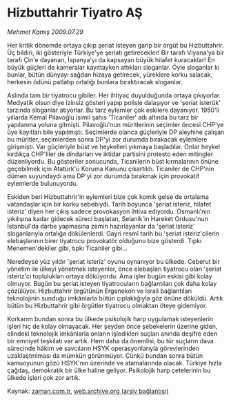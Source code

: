 # Hizbuttahrir  Tiyatro AŞ

*Mehmet Kamış 2009.07.29*

<tr><td class="metin" colspan="2" style="padding-top: 20px; padding-left: 5px; padding-right: 10px;">Her kritik dönemde ortaya çıkıp şeriat isteyen garip bir örgüt bu Hizbuttahrir. Üç bildiri, iki gösteriyle Türkiye'ye şeriatı getirecekler! Bir tarafı Viyana'ya bir tarafı Çin'e dayanan, İspanya'yı da kapsayan büyük hilafet kuracaklar! En büyük güçleri de kameralar kayıttayken attıkları sloganlar. Öyle sloganlar ki bunlar, bütün dünyayı sağdan hizaya getirecek, yüreklere korku salacak, herkesin ödünü patlatıp ortalığı bunlara bıraktıracak sloganlar.</td></tr><tr><td class="metin" colspan="2" style="padding-top: 20px; padding-left: 5px; padding-right: 10px;"><p>Aslında tam bir tiyatrocu gibiler. Her ihtiyaç duyulduğunda ortaya çıkıyorlar. Medyatik olsun diye izinsiz gösteri yapıp polisle dalaşıyor ve 'şeriat isterük' tarzında sloganlar atıyorlar. Bu tarz eylemler çok eskilere dayanıyor. 1950'li yıllarda Kemal Pilavoğlu isimli şahıs 'Ticaniler' adı altında bu tarz bir yapılanma yoluna gitmişti. Pilavoğlu'nun müritlerinin seçimler öncesi CHP'ye üye kayıtları bile yapılmıştı. Seçimlerde olanca güçleriyle DP aleyhine çalışan bu müritler, seçimlerden sonra DP'yi zor durumda bırakacak eylemlere girişmişti. Var güçleriyle büst ve heykelleri yıkmaya başladılar. Onlar heykel kırdıkça CHP'liler de dindarları ve iktidar partisini protesto eden mitingler düzenliyordu. Bu gösteriler sonucunda, Ticanilerin büst kırmalarının önüne geçebilmek için Atatürk'ü Koruma Kanunu çıkartıldı. Ticaniler de CHP'nin dümen suyundaydı ama DP'yi zor durumda bırakmak için provokatif eylemlerde bulunuyordu.
<p>Eskiden beri Hizbuttahrir'in eylemleri bize çok komik gelse de ortalama vatandaşlar için bir korku sebebiydi. Tarih boyunca 'şeriat isteriz, hilafet isteriz' diyen her çıkış sadece provokasyon ihtiva ediyordu. Osmanlı'nın yıkılışına kadar gidecek süreci başlatan, Selanik'in Hareket Ordusu'nun İstanbul'da darbe yapmasına zemin hazırlayanlar da 'şeriat isteriz' sloganlarıyla ortalığa dökülenlerdi. Gayri resmî tarih bu 'şeriat isteriz'cilerin elebaşlarının birer tiyatrocu provokatör olduğunu bize gösterdi. Tıpkı Menemen'dekiler gibi, tıpkı Ticaniler gibi...
<p>Neredeyse yüz yıldır 'şeriat isteriz' oyunu oynanıyor bu ülkede. Ceberut bir yönetim ile ülkeyi yönetmek isteyenler, önce elebaşları tiyatrocu olan 'şeriat isteriz'ci toplulukları ortaya döküyordu. Ama işler bugün eskisi gibi kolay olmuyor. Bugün bu şeriat isteyen tiyatrocuların bağlantıları çok daha kolay çözülüyor. Hizbuttahrir örgütünün Ergenekon ve İsrail bağlantıları teknolojinin sunduğu imkânlarla bütün çıplaklığıyla göz önüne döküldü. Artık bütün bu Hizbuttahrir gibi örgütler tiyatrocu olmaktan öteye gidemiyor.
<p> Korkarım bundan sonra bu ülkede psikolojik harp uygulamak isteyenlerin işleri hiç de kolay olmayacak. Her şeyden önce şebekelerin üzerine giden, elindeki teknolojik imkânlarla onların işledikleri suçları anında deşifre eden bir emniyet teşkilatı var artık. Hem daha da önemlisi, bu tür suçların dava sürecinde hâkim ve savcıların HSYK operasyonlarıyla görevlerinden uzaklaştırılması da mümkün görünmüyor. Çünkü bundan sonra bütün kamuoyunun gözü HSYK'nın üzerinde ve atamalarında olacak. Türkiye hızla çağdaş, demokratik bir ülke haline geliyor. Psikolojik harp çetelerinin bu ülkede işleri çok zor artık. <br/></p></p></p></p></td></tr>

Kaynak: [zaman.com.tr](http://zaman.com.tr/yazar.do?yazino=874408), [web.archive.org (arşiv bağlantısı)](http://web.archive.org/web/20090901193617/http://www.zaman.com.tr:80/yazar.do?yazino=874408)
